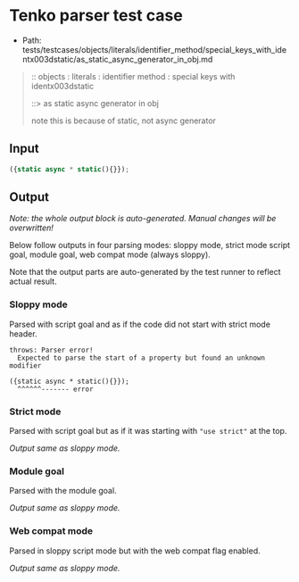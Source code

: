 # Tenko parser test case

- Path: tests/testcases/objects/literals/identifier_method/special_keys_with_identx003dstatic/as_static_async_generator_in_obj.md

> :: objects : literals : identifier method : special keys with identx003dstatic
>
> ::> as static async generator in obj
>
> note this is because of static, not async generator

## Input

`````js
({static async * static(){}});
`````

## Output

_Note: the whole output block is auto-generated. Manual changes will be overwritten!_

Below follow outputs in four parsing modes: sloppy mode, strict mode script goal, module goal, web compat mode (always sloppy).

Note that the output parts are auto-generated by the test runner to reflect actual result.

### Sloppy mode

Parsed with script goal and as if the code did not start with strict mode header.

`````
throws: Parser error!
  Expected to parse the start of a property but found an unknown modifier

({static async * static(){}});
  ^^^^^^------- error
`````

### Strict mode

Parsed with script goal but as if it was starting with `"use strict"` at the top.

_Output same as sloppy mode._

### Module goal

Parsed with the module goal.

_Output same as sloppy mode._

### Web compat mode

Parsed in sloppy script mode but with the web compat flag enabled.

_Output same as sloppy mode._
